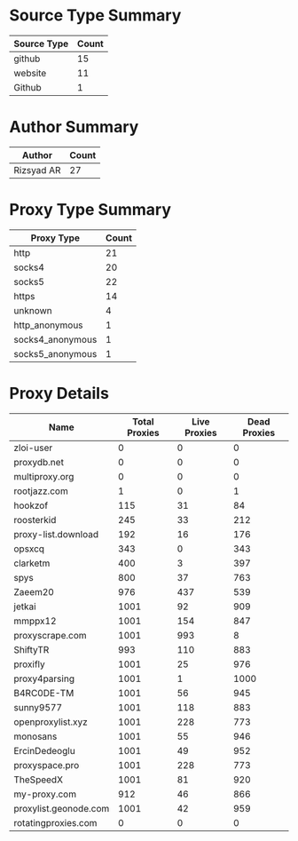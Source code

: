 # Source Type Summary

| Source Type | Count |
|-------------|-------|
| github | 15 |
| website | 11 |
| Github | 1 |


# Author Summary

| Author | Count |
|--------|-------|
| Rizsyad AR | 27 |


# Proxy Type Summary

| Proxy Type | Count |
|------------|-------|
| http | 21 |
| socks4 | 20 |
| socks5 | 22 |
| https | 14 |
| unknown | 4 |
| http_anonymous | 1 |
| socks4_anonymous | 1 |
| socks5_anonymous | 1 |


# Proxy Details

| Name | Total Proxies | Live Proxies | Dead Proxies |
|------|---------------|--------------|---------------|
| zloi-user | 0 | 0 | 0 |
| proxydb.net | 0 | 0 | 0 |
| multiproxy.org | 0 | 0 | 0 |
| rootjazz.com | 1 | 0 | 1 |
| hookzof | 115 | 31 | 84 |
| roosterkid | 245 | 33 | 212 |
| proxy-list.download | 192 | 16 | 176 |
| opsxcq | 343 | 0 | 343 |
| clarketm | 400 | 3 | 397 |
| spys | 800 | 37 | 763 |
| Zaeem20 | 976 | 437 | 539 |
| jetkai | 1001 | 92 | 909 |
| mmppx12 | 1001 | 154 | 847 |
| proxyscrape.com | 1001 | 993 | 8 |
| ShiftyTR | 993 | 110 | 883 |
| proxifly | 1001 | 25 | 976 |
| proxy4parsing | 1001 | 1 | 1000 |
| B4RC0DE-TM | 1001 | 56 | 945 |
| sunny9577 | 1001 | 118 | 883 |
| openproxylist.xyz | 1001 | 228 | 773 |
| monosans | 1001 | 55 | 946 |
| ErcinDedeoglu | 1001 | 49 | 952 |
| proxyspace.pro | 1001 | 228 | 773 |
| TheSpeedX | 1001 | 81 | 920 |
| my-proxy.com | 912 | 46 | 866 |
| proxylist.geonode.com | 1001 | 42 | 959 |
| rotatingproxies.com | 0 | 0 | 0 |
